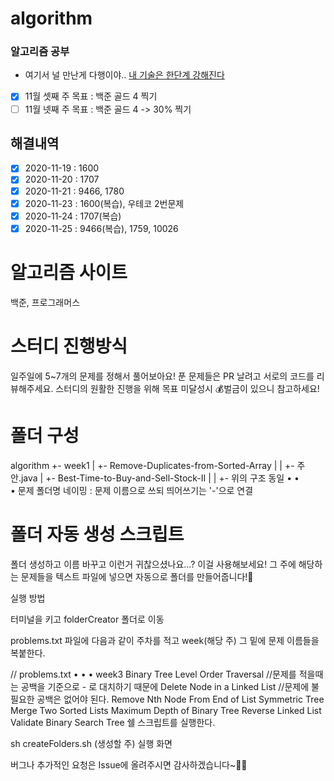 # algorithm
### 알고리즘 공부 
- 여기서 널 만난게 다행이야.. [내 기술은 한단계 강해진다](https://post.naver.com/viewer/postView.nhn?volumeNo=10344655&memberNo=30453051)
- [x]  11월 셋째 주 목표 : 백준 골드 4 찍기
- [ ]  11월 넷째 주 목표 : 백준 골드 4 -> 30% 찍기

## 해결내역
- [x] 2020-11-19 : 1600
- [x] 2020-11-20 : 1707
- [x] 2020-11-21 : 9466, 1780
- [x] 2020-11-23 : 1600(복습), 우테코 2번문제
- [x] 2020-11-24 : 1707(복습)
- [x] 2020-11-25 : 9466(복습), 1759, 10026

# 알고리즘 사이트
백준, 프로그래머스

# 스터디 진행방식
일주일에 5~7개의 문제를 정해서 풀어보아요!
푼 문제들은 PR 날려고 서로의 코드를 리뷰해주세요.
스터디의 원활한 진행을 위해 목표 미달성시 💰벌금이 있으니 참고하세요!
# 폴더 구성
algorithm 
    +- week1
    |   +- Remove-Duplicates-from-Sorted-Array
    |   |    +- 주안.java
    |   +- Best-Time-to-Buy-and-Sell-Stock-II
    |   |    +- 위의 구조 동일
        •
        •   
        •
문제 폴더명 네이밍 : 문제 이름으로 쓰되 띄어쓰기는 '-'으로 연결
# 폴더 자동 생성 스크립트
폴더 생성하고 이름 바꾸고 이런거 귀찮으셨나요...? 이걸 사용해보세요! 그 주에 해당하는 문제들을 텍스트 파일에 넣으면 자동으로 폴더를 만들어줍니다!🤗

실행 방법

터미널을 키고 folderCreator 폴더로 이동

problems.txt 파일에 다음과 같이 주차를 적고 week(해당 주) 그 밑에 문제 이름들을 복붙한다.

// problems.txt
			•
			•
			•
week3
Binary Tree Level Order Traversal //문제를 적을때는 공백을 기준으로 - 로 대치하기 때문에
Delete Node in a Linked List			//문제에 불필요한 공백은 없어야 된다.
Remove Nth Node From End of List
Symmetric Tree
Merge Two Sorted Lists
Maximum Depth of Binary Tree
Reverse Linked List
Validate Binary Search Tree
쉘 스크립트를 실행한다.

sh createFolders.sh (생성할 주)
실행 화면

버그나 추가적인 요청은 Issue에 올려주시면 감사하겠습니다~🙌🏻
